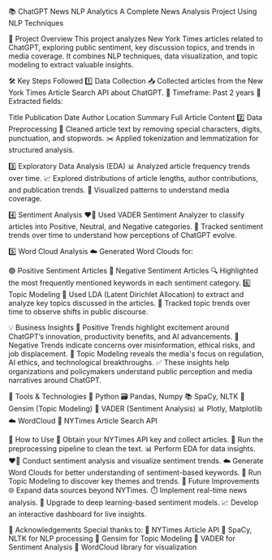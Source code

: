 📚 ChatGPT News NLP Analytics
A Complete News Analysis Project Using NLP Techniques

🚀 Project Overview
This project analyzes New York Times articles related to ChatGPT, exploring public sentiment, key discussion topics, and trends in media coverage. It combines NLP techniques, data visualization, and topic modeling to extract valuable insights.

🛠️ Key Steps Followed
1️⃣ Data Collection
📥 Collected articles from the New York Times Article Search API about ChatGPT.
📅 Timeframe: Past 2 years
📝 Extracted fields:

Title
Publication Date
Author
Location
Summary
Full Article Content
2️⃣ Data Preprocessing
🧹 Cleaned article text by removing special characters, digits, punctuation, and stopwords.
✂️ Applied tokenization and lemmatization for structured analysis.

3️⃣ Exploratory Data Analysis (EDA)
📊 Analyzed article frequency trends over time.
📈 Explored distributions of article lengths, author contributions, and publication trends.
🧐 Visualized patterns to understand media coverage.

4️⃣ Sentiment Analysis
❤️🖤 Used VADER Sentiment Analyzer to classify articles into Positive, Neutral, and Negative categories.
📆 Tracked sentiment trends over time to understand how perceptions of ChatGPT evolve.

5️⃣ Word Cloud Analysis
☁️ Generated Word Clouds for:

🟢 Positive Sentiment Articles
🔴 Negative Sentiment Articles
🔍 Highlighted the most frequently mentioned keywords in each sentiment category.
6️⃣ Topic Modeling
🧠 Used LDA (Latent Dirichlet Allocation) to extract and analyze key topics discussed in the articles.
📅 Tracked topic trends over time to observe shifts in public discourse.

💡 Business Insights
🔹 Positive Trends highlight excitement around ChatGPT’s innovation, productivity benefits, and AI advancements.
🔹 Negative Trends indicate concerns over misinformation, ethical risks, and job displacement.
🔹 Topic Modeling reveals the media's focus on regulation, AI ethics, and technological breakthroughs.
✅ These insights help organizations and policymakers understand public perception and media narratives around ChatGPT.

🧰 Tools & Technologies
🐍 Python
🗃️ Pandas, Numpy
📚 SpaCy, NLTK
🧠 Gensim (Topic Modeling)
🔎 VADER (Sentiment Analysis)
📊 Plotly, Matplotlib
☁️ WordCloud
📰 NYTimes Article Search API

📝 How to Use
🔑 Obtain your NYTimes API key and collect articles.
🧹 Run the preprocessing pipeline to clean the text.
📊 Perform EDA for data insights.
❤️🖤 Conduct sentiment analysis and visualize sentiment trends.
☁️ Generate Word Clouds for better understanding of sentiment-based keywords.
🧠 Run Topic Modeling to discover key themes and trends.
🔮 Future Improvements
🌐 Expand data sources beyond NYTimes.
⏱️ Implement real-time news analysis.
🤖 Upgrade to deep learning-based sentiment models.
📈 Develop an interactive dashboard for live insights.

🙏 Acknowledgements
Special thanks to:
🔹 NYTimes Article API
🔹 SpaCy, NLTK for NLP processing
🔹 Gensim for Topic Modeling
🔹 VADER for Sentiment Analysis
🔹 WordCloud library for visualization

